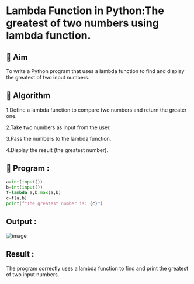 # Lambda Function in Python:The greatest of two numbers using lambda function.

## 🎯 Aim
To write a Python program that uses a lambda function to find and display the greatest of two input numbers.

## 🧠 Algorithm
1.Define a lambda function to compare two numbers and return the greater one.

2.Take two numbers as input from the user.

3.Pass the numbers to the lambda function.

4.Display the result (the greatest number).

## 🧾 Program :
```.py
a=int(input())
b=int(input())
f=lambda a,b:max(a,b)
c=f(a,b)
print(f"The greatest number is: {c}")
```

## Output :
![image](https://github.com/user-attachments/assets/2406ed27-67e3-45e6-9ddc-2e640a155316)


## Result :
The program correctly uses a lambda function to find and print the greatest of two input numbers.
